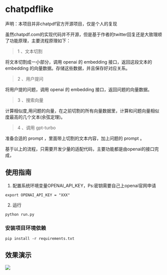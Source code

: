 # chatpdflike
声明：本项目并非chatpdf官方开源项目，仅是个人的复现

虽然chatpdf.com的实现代码并不开源，但是基于作者的twitter回复还是大致理顺了功能原理，主要流程原理如下：

> 1 、文本切割

将文本切割成一小部分，调用 openai 的 embedding 接口，返回这段文本的 embedding 的向量数据。存储这些数据，并且保存好对应关系。

> 2 、用户提问

将用户提的问题，调用 openai 的 embedding 接口，返回问题的向量数据。

> 3 、搜索向量

计算相似度,用问题的向量，在之前切割的所有向量数据里，计算和问题向量相似度最高的几个文本(余弦定理)。

> 4 、调用 gpt-turbo

准备合适的 prompt ，里面带上切割的文本内容，加上问题的 prompt 。


基于以上的流程，只需要开发少量的适配代码，主要功能都是由openai的接口完成，

## 使用指南
1. 配置系统环境变量OPENAI_API_KEY，Ps:密钥需要自己上openai官网申请
```
export OPENAI_API_KEY = "XXX"  
```
2. 运行
```
python run.py 
```

### 安装项目环境依赖
```
pip install -r requirements.txt
```
## 效果演示
![](https://github.com/Ulov888/chatpdflike/blob/main/gif.gif)
